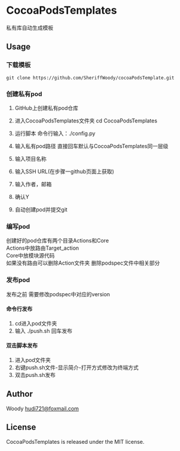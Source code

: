 # CocoaPodsTemplates
私有库自动生成模板

## Usage
### 下载模板
```shell
git clone https://github.com/SheriffWoody/cocoaPodsTemplate.git
```

### 创建私有pod 
1. GitHub上创建私有pod仓库

2. 进入CocoaPodsTemplates文件夹
cd CocoaPodsTemplates

3. 运行脚本
命令行输入：./config.py

4. 输入私有pod路径 直接回车默认与CocoaPodsTemplates同一层级

5. 输入项目名称

6. 输入SSH URL(在步骤一github页面上获取)

7. 输入作者，邮箱

8. 确认Y

9. 自动创建pod并提交git

### 编写pod
创建好的pod仓库有两个目录Actions和Core  
Actions中放路由Target_action  
Core中放模块源代码  
如果没有路由可以删除Action文件夹 删除podspec文件中相关部分

### 发布pod
发布之前 需要修改podspec中对应的version
#### 命令行发布
1. cd进入pod文件夹
2. 输入 ./push.sh 回车发布

#### 双击脚本发布
1. 进入pod文件夹
2. 右键push.sh文件-显示简介-打开方式修改为终端方式
3. 双击push.sh发布

## Author
Woody  hudi721@foxmail.com

## License

CocoaPodsTemplates is released under the MIT license.

